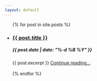 ```yaml
---
layout: default
---
```


<ul>
	{% for post in site.posts %}
	<li>
		<h3><a href="{{ post.url }}">{{ post.title }}</a></h3>
		<h5>{{ post.date | date: "%-d %B %Y" }}</h5>
		{{ post.excerpt }}
		<a href="{{ post.url }}">Continue reading...</a>
	</li>
	<br/>
	{% endfor %}
</ul>
